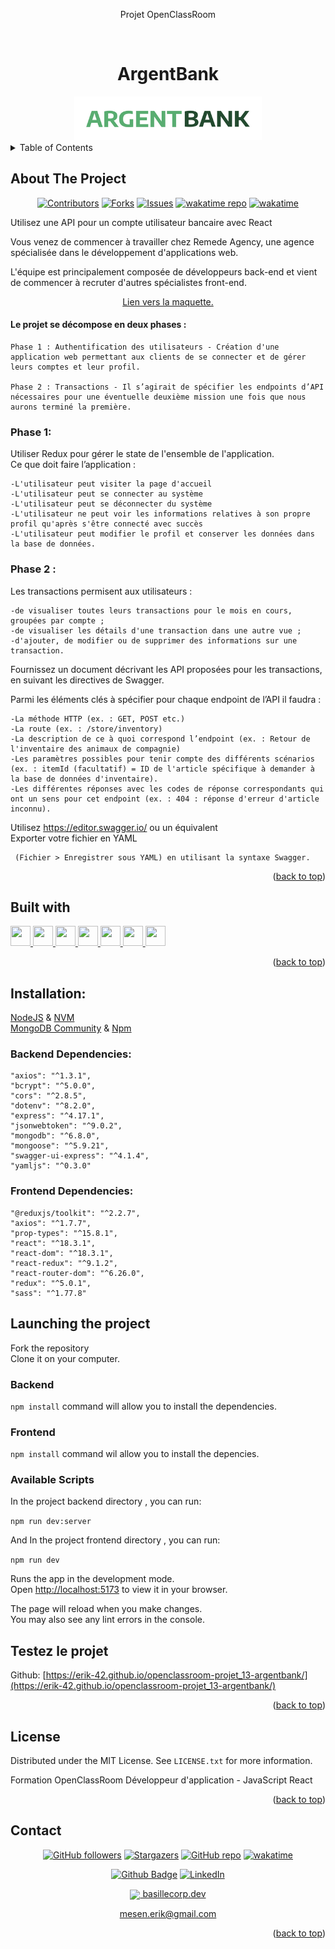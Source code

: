 <div align="center">
<p>Projet OpenClassRoom</p>
</div>
<a name="readme-top"></a>

<!-- PROJECT LOGO -->
<br />
<div align="center">
  <h1>ArgentBank</h1>
  <a href="https://github.com/Erik-42">
    <img src="./frontend/src/assets/img/logo/argentBankLogo.png" alt="Logo ArgentBank" width="300" height="70">
  </a>
</div>

<!-- TABLE OF CONTENTS -->
<details>
  <summary>Table of Contents</summary>
  <ol>
    <li> <a href="#about-the-project">About The Project</a></li>
    <li><a href="#built-with">Built With</a></li>
    <li><a href="#testez-le-projet">Testez le projet</a></li>
    <li><a href="#license">License</a></li>
    <li><a href="#contact">Contact</a></li>
  </ol>
</details>

<!-- ABOUT THE PROJECT -->

## About The Project

<div align="center">

[![Contributors][contributors-shield]][contributors-url]
[![Forks][forks-shield]][forks-url]
[![Issues][issues-shield]][issues-url]
[![wakatime repo](https://wakatime.com/badge/github/Erik-42/openclassroom-projet_13-argentbank.svg)](https://wakatime.com/badge/github/Erik-42/openclassroom-projet_13-argentbank)
[![wakatime](https://wakatime.com/badge/user/f84d00d8-fee3-4ca3-803d-3daa3c7053a5/project/0b18637a-df2f-46f6-93e5-574433068892.svg)](https://wakatime.com/badge/user/f84d00d8-fee3-4ca3-803d-3daa3c7053a5/project/0b18637a-df2f-46f6-93e5-574433068892)

</div>
Utilisez une API pour un compte utilisateur bancaire avec React
<p></p>
Vous venez de commencer à travailler chez Remede Agency, une agence spécialisée dans le développement d'applications web.

L'équipe est principalement composée de développeurs back-end et vient de commencer à recruter d'autres spécialistes front-end.

<div align="center">
<a href="./designs/index.html">Lien vers la maquette.</a>
</div>

#### Le projet se décompose en deux phases :

    Phase 1 : Authentification des utilisateurs - Création d'une application web permettant aux clients de se connecter et de gérer leurs comptes et leur profil.

    Phase 2 : Transactions - Il s’agirait de spécifier les endpoints d’API nécessaires pour une éventuelle deuxième mission une fois que nous aurons terminé la première.

<p></p>

### Phase 1:<br>

Utiliser Redux pour gérer le state de l'ensemble de l'application.<br>
Ce que doit faire l’application :

    -L'utilisateur peut visiter la page d'accueil
    -L'utilisateur peut se connecter au système
    -L'utilisateur peut se déconnecter du système
    -L'utilisateur ne peut voir les informations relatives à son propre profil qu'après s'être connecté avec succès
    -L'utilisateur peut modifier le profil et conserver les données dans la base de données.

### Phase 2 :<br>

Les transactions permisent aux utilisateurs :

    -de visualiser toutes leurs transactions pour le mois en cours, groupées par compte ;
    -de visualiser les détails d'une transaction dans une autre vue ;
    -d'ajouter, de modifier ou de supprimer des informations sur une transaction.

Fournissez un document décrivant les API proposées pour les transactions, en suivant les directives de Swagger.

Parmi les éléments clés à spécifier pour chaque endpoint de l’API il faudra :

    -La méthode HTTP (ex. : GET, POST etc.)
    -La route (ex. : /store/inventory)
    -La description de ce à quoi correspond l’endpoint (ex. : Retour de l'inventaire des animaux de compagnie)
    -Les paramètres possibles pour tenir compte des différents scénarios (ex. : itemId (facultatif) = ID de l'article spécifique à demander à la base de données d'inventaire).
    -Les différentes réponses avec les codes de réponse correspondants qui ont un sens pour cet endpoint (ex. : 404 : réponse d'erreur d'article inconnu).

Utilisez https://editor.swagger.io/ ou un équivalent<br>
Exporter votre fichier en YAML<br>

     (Fichier > Enregistrer sous YAML) en utilisant la syntaxe Swagger.

<p align="right">(<a href="#readme-top">back to top</a>)</p>

## Built with

<p> </p>
<a href=https://github.com/Erik-42?tab=repositories&q=&type=&language=html&sort= > <img width ='32px' height='32px' src ='https://raw.githubusercontent.com/rahulbanerjee26/githubAboutMeGenerator/main/icons/html.svg'> </a>
<a href=https://github.com/Erik-42?tab=repositories&q=&type=&language=css&sort= > <img width ='32px' height='32px' src ='https://raw.githubusercontent.com/rahulbanerjee26/githubAboutMeGenerator/main/icons/css.svg'> </a>
<a href= https://github.com/Erik-42?tab=repositories&q=&type=&language=sass&sort= > <img width ='32px' height='32px' src ='https://raw.githubusercontent.com/rahulbanerjee26/githubAboutMeGenerator/main/icons/sass.svg'> </a>
<a href=https://github.com/Erik-42?tab=repositories&q=&type=&language=javascript&sort= > <img width ='32px' height='32px' src ='https://raw.githubusercontent.com/rahulbanerjee26/githubAboutMeGenerator/main/icons/javascript.svg'> </a>
<a href=https://github.com/Erik-42?tab=repositories&q=&type=&language=reactjs&sort= > <img width ='32px' height='32px' src ='https://raw.githubusercontent.com/rahulbanerjee26/githubAboutMeGenerator/main/icons/reactjs.svg'> </a>
<a href=https://github.com/Erik-42?tab=repositories&q=&type=&language=redux&sort= > <img width ='32px' height='32px' src ='https://raw.githubusercontent.com/rahulbanerjee26/githubAboutMeGenerator/main/icons/redux.svg'> </a>
<a href= https://github.com/Erik-42?tab=repositories&q=&type=&language=github&sort= > <img width ='32px' height='32px' src ='https://raw.githubusercontent.com/rahulbanerjee26/githubAboutMeGenerator/main/icons/github.svg'> </a>

<p align="right">(<a href="#readme-top">back to top</a>)</p>

## Installation:

<div>
<a href=https://nodejs.org>NodeJS</a> & <a href=https://github.com/coreybutler/nvm-windows>NVM</a>
</div>
<div>
<a href=https://www.mongodb.com/try/download/community-edition/releases>MongoDB Community</a> & <a href=https://npmjs.com>Npm</a>
</div>

### Backend Dependencies:

    "axios": "^1.3.1",
    "bcrypt": "^5.0.0",
    "cors": "^2.8.5",
    "dotenv": "^8.2.0",
    "express": "^4.17.1",
    "jsonwebtoken": "^9.0.2",
    "mongodb": "^6.8.0",
    "mongoose": "^5.9.21",
    "swagger-ui-express": "^4.1.4",
    "yamljs": "^0.3.0"

### Frontend Dependencies:

    "@reduxjs/toolkit": "^2.2.7",
    "axios": "^1.7.7",
    "prop-types": "^15.8.1",
    "react": "^18.3.1",
    "react-dom": "^18.3.1",
    "react-redux": "^9.1.2",
    "react-router-dom": "^6.26.0",
    "redux": "^5.0.1",
    "sass": "^1.77.8"

## Launching the project

Fork the repository<br>
Clone it on your computer.

### Backend

`npm install` command will allow you to install the dependencies.

### Frontend

`npm install` command wil allow you to install the depencies.

### Available Scripts

In the project backend directory , you can run:

`npm run dev:server`

And
In the project frontend directory , you can run:

`npm run dev`

Runs the app in the development mode.\
Open [http://localhost:5173](http://localhost:5173) to view it in your browser.

The page will reload when you make changes.\
You may also see any lint errors in the console.

## Testez le projet

Github: [https://erik-42.github.io/openclassroom-projet_13-argentbank/](https://erik-42.github.io/openclassroom-projet_13-argentbank/)

<p align="right">(<a href="#readme-top">back to top</a>)</p>

## License

Distributed under the MIT License. See `LICENSE.txt` for more information.

Formation OpenClassRoom Développeur d'application - JavaScript React

<p align="right">(<a href="#readme-top">back to top</a>)</p>

## Contact

<div align="center">

[![GitHub followers][github followers-shield]][github followers-url]
[![Stargazers][stars-shield]][stars-url]
[![GitHub repo][github repo-shield]][github repo-url]
[![wakatime](https://wakatime.com/badge/user/f84d00d8-fee3-4ca3-803d-3daa3c7053a5.svg)](https://wakatime.com/@f84d00d8-fee3-4ca3-803d-3daa3c7053a5)

[![Github Badge][github badge-shield]][github badge-url]
[![LinkedIn][linkedin-shield]][linkedin-url]

<a href = 'https://basillecorp.dev'> <img width = '32px' align= 'center' src="https://raw.githubusercontent.com/rahulbanerjee26/githubAboutMeGenerator/main/icons/portfolio.png"/> basillecorp.dev</a>

mesen.erik@gmail.com

</div>

<p align="right">(<a href="#readme-top">back to top</a>)</p>

<!-- MARKDOWN LINKS & IMAGES -->
<!-- https://www.markdownguide.org/basic-syntax/#reference-style-links -->

[product-screenshot]: ./images/screenshot.png
[wakatime-shield]: https://wakatime.com/badge/user/f84d00d8-fee3-4ca3-803d-3daa3c7053a5.svg
[wakatime-url]: https://wakatime.com/@f84d00d8-fee3-4ca3-803d-3daa3c7053a5
[github badge-shield]: https://img.shields.io/badge/Github-Erik--42-155?style=for-the-badge&logo=github
[github badge-url]: https://github.com/Erik-42
[github repo-shield]: https://img.shields.io/badge/Repositories-48-blue
[github repo-url]: https://github.com/Erik-42/Erik-42?tab=repositories
[github repo file count (file type)-shield]: https://img.shields.io/github/directory-file-count/Erik-42/openclassroom-projet_13-argentbank
[github repo file count (file type)-url]: https://github.com/directory-file-count/Erik-42/openclassroom-projet_13-argentbank
[github followers-shield]: https://img.shields.io/github/followers/Erik-42
[github followers-url]: https://github.com/followers/Erik-42
[github all releases-shield]: https://github.com/Erik-42/openclassroom-projet_13-argentbank/total
[github all releases-url]: https://github.com/Erik-42/openclassroom-projet_13-argentbank/releases
[github repo size-shield]: https://img.shields.io/github/repo-size/Erik-42/openclassroom-projet_13-argentbank
[github repo size-url]: https://github.com/Erik-42/openclassroom-projet_13-argentbank
[contributors-shield]: https://img.shields.io/github/contributors/Erik-42/openclassroom-projet_13-argentbank
[contributors-url]: https://github.com/Erik-42/openclassroom-projet_13-argentbank/graphs/contributors
[forks-shield]: https://img.shields.io/github/forks/Erik-42/openclassroom-projet_13-argentbank
[forks-url]: https://github.com/Erik-42/openclassroom-projet_13-argentbank/forks
[stars-shield]: https://img.shields.io/github/stars/Erik-42
[stars-url]: https://github.com/Erik-42?tab=stars
[issues-shield]: https://img.shields.io/github/issues-raw/Erik-42/openclassroom-projet_13-argentbank
[issues-url]: https://github.com/Erik-42/openclassroom-projet_13-argentbank/issues
[license-shield]: https://img.shields.io/github/license/Erik-42/openclassroom-projet_13-argentbank
[license-url]: https://github.com/Erik-42/openclassroom-projet_13-argentbank/blob/master/LICENSE.txt
[linkedin-shield]: https://img.shields.io/badge/-LinkedIn-black.svg?style=for-the-badge&logo=linkedin&colorB=555
[linkedin-url]: https://www.linkedin.com/in/erik-mesen/
[html-shield]: https://img.shields.io/badge/-LinkedIn-black.svg?style=for-the-badge&logo=linkedin&colorB=555
[html-url]: https://html.spec.whatwg.org/
[css-shield]: https://img.shields.io/badge/-LinkedIn-black.svg?style=for-the-badge&logo=linkedin&colorB=555
[css-url]: https://www.w3.org/TR/CSS/#css
[javascript-shield]: https://img.shields.io/badge/-LinkedIn-black.svg?style=for-the-badge&logo=linkedin&colorB=555
[javascript-url]: https://www.ecma-international.org/publications-and-standards/standards/ecma-262/

